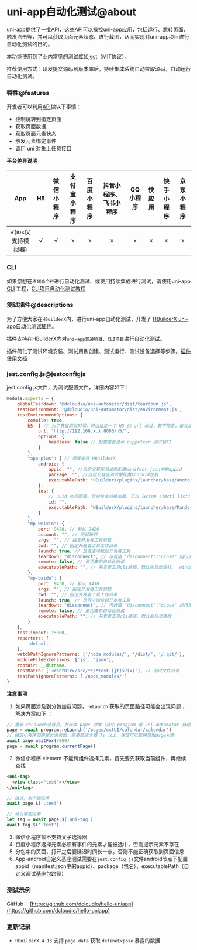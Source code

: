 # uni-app自动化测试@about

uni-app提供了一批[API](./api.md)，这些API可以操控uni-app应用，包括运行、跳转页面、触发点击等，并可以获取页面元素状态、进行截图，从而实现对uni-app项目进行自动化测试的目的。

本功能使用到了业内常见的测试库如[jest](https://jestjs.io)（MIT协议）。

推荐使用方式：研发提交源码到版本库后，持续集成系统自动拉取源码，自动运行自动化测试。

### 特性@features
开发者可以利用[API](./api.md)做以下事情：

* 控制跳转到指定页面
* 获取页面数据
* 获取页面元素状态
* 触发元素绑定事件
* 调用 uni 对象上任意接口

**平台差异说明**

|App|H5|微信小程序|支付宝小程序|百度小程序|抖音小程序、飞书小程序|QQ小程序|快应用|快手小程序|京东小程序|
|:-:|:-:|:-:|:-:|:-:|:-:|:-:|:-:|:-:|:-:|
|√(ios仅支持模拟器)|√|√|x|x|x|x|x|x|x|

### CLI

如果您想在`终端命令行`进行自动化测试、或使用持续集成进行测试，请使用uni-app [CLI](https://uniapp.dcloud.net.cn/quickstart?id=_2-通过vue-cli命令行) 工程，[CLI项目自动化测试教程](uniapp-cli-project.md)

### 测试插件@descriptions

为了方便大家在`HBuilderX`内，进行uni-app自动化测试，开发了 [HBuilderX uni-app自动化测试插件](https://ext.dcloud.net.cn/plugin?id=5708)。

插件支持在HBuilderX内对`uni-app普通项目`、`CLI项目`进行自动化测试。

插件简化了测试环境安装、测试用例创建、测试运行、测试设备选择等步骤。[插件使用文档](./hbuilderx-extension/index)


### jest.config.js@jestconfigjs

jest.config.js文件，为测试配置文件，详细内容如下：

```js
module.exports = {
	globalTeardown: '@dcloudio/uni-automator/dist/teardown.js',
	testEnvironment: '@dcloudio/uni-automator/dist/environment.js',
	testEnvironmentOptions: {
		compile: true,
		h5: { // 为了节省测试时间，可以指定一个 H5 的 url 地址，若不指定，每次运行测试，会先 npm run dev:h5
			url: "http://192.168.x.x:8080/h5/",
			options: {
				headless: false // 配置是否显示 puppeteer 测试窗口
			}
		},
		"app-plus": { // 需要安装 HBuilderX
			android: {
				appid: "", //自定义基座测试需配置manifest.json中的appid
				package: "", //自定义基座测试需配置Android包名
				executablePath: "HBuilderX/plugins/launcher/base/android_base.apk" // apk 目录或自定义调试基座包路径
			},
			ios: {
				// uuid 必须配置，目前仅支持模拟器，可以（xcrun simctl list）查看要使用的模拟器 uuid
				id: "",
				executablePath: "HBuilderX/plugins/launcher/base/Pandora_simulator.app" // ipa 目录
			}
		},
		"mp-weixin": {
			port: 9420, // 默认 9420
			account: "", // 测试账号
			args: "", // 指定开发者工具参数
			cwd: "", // 指定开发者工具工作目录
			launch: true, // 是否主动拉起开发者工具
			teardown: "disconnect", // 可选值 "disconnect"|"close" 运行测试结束后，断开开发者工具或关闭开发者工具
			remote: false, // 是否真机自动化测试
			executablePath: "", // 开发者工具cli路径，默认会自动查找,  windows: C:/Program Files (x86)/Tencent/微信web开发者工具/cli.bat", mac: /Applications/wechatwebdevtools.app/Contents/MacOS/cli
		},
		"mp-baidu": {
			port: 9430, // 默认 9430
			args: "", // 指定开发者工具参数
			cwd: "", // 指定开发者工具工作目录
			launch: true, // 是否主动拉起开发者工具
			teardown: "disconnect", // 可选值 "disconnect"|"close" 运行测试结束后，断开开发者工具或关闭开发者工具
			remote: false, // 是否真机自动化测试
			executablePath: "", // 开发者工具cli路径，默认会自动查找
		}
	},
	testTimeout: 15000,
	reporters: [
		'default'
	],
	watchPathIgnorePatterns: ['/node_modules/', '/dist/', '/.git/'],
	moduleFileExtensions: ['js', 'json'],
	rootDir: __dirname,
	testMatch: ['<rootDir>/src/**/*test.[jt]s?(x)'], // 测试文件目录
	testPathIgnorePatterns: ['/node_modules/']
}

```



**注意事项**

1. 如果页面涉及到分包加载问题，`reLaunch` 获取的页面路径可能会出现问题 ，解决方案如下 ：
```javascript
// 重新 reLaunch至首页，并获取 page 对象（其中 program 是 uni-automator 自动注入的全局对象）
page = await program.reLaunch('/pages/extUI/calendar/calendar')
// 微信小程序如果是分包页面，需要延迟大概 7s 以上，保证可以正确获取page对象
await page.waitFor(7000)
page = await program.currentPage()
```

2. 微信小程序 element 不能跨组件选择元素，首先要先获取当前组件，再继续查找

```html
<uni-tag>
  <view class="test"></view>
</uni-tag>
```

```javascript
// 错误，取不到元素
await page.$('.test')

// 可以取到元素
let tag = await page.$('uni-tag')
await tag.$('.test')
```

3. 微信小程序暂不支持父子选择器
4. 百度小程序选择元素必须有事件的元素才能被选中，否则提示元素不存在
5. 分包中的页面，打开之后要延迟时间长一点，否则不能正确获取到页面信息
6. App-android自定义基座测试需要在`jest.config.js`文件android节点下配置appid（manifest.json中的appid）、package（包名）、executablePath（自定义调试基座包路径）

### 测试示例

GitHub： [https://github.com/dcloudio/hello-uniapp](https://github.com/dcloudio/hello-uniapp)

### 更新记录

- `HBuilderX 4.13` 支持 `page.data` 获取 `defineExpose` 暴露的数据